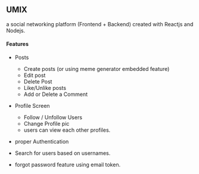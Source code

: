 ## UMIX

a social networking platform (Frontend + Backend) created with Reactjs and Nodejs.

#### Features

- Posts
  - Create posts (or using meme generator embedded feature)
  - Edit post
  - Delete Post
  - Like/Unlike posts
  - Add or Delete a Comment

- Profile Screen
  - Follow / Unfollow Users
  - Change Profile pic
  - users can view each other profiles.

- proper Authentication
- Search for users based on usernames.
- forgot password feature using email token.











